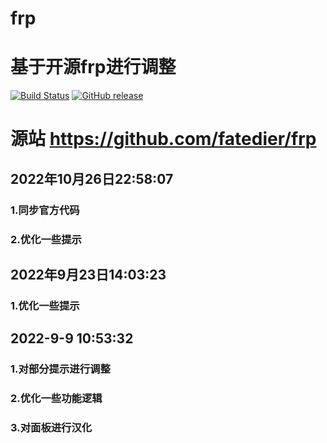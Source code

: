 
# frp
# 基于开源frp进行调整
[![Build Status](https://circleci.com/gh/fatedier/frp.svg?style=shield)](https://circleci.com/gh/fatedier/frp)
[![GitHub release](https://img.shields.io/github/tag/fatedier/frp.svg?label=release)](https://github.com/fatedier/frp/releases)
# 源站 https://github.com/fatedier/frp


## 2022年10月26日22:58:07
### 1.同步官方代码
### 2.优化一些提示

## 2022年9月23日14:03:23
### 1.优化一些提示

## 2022-9-9 10:53:32
### 1.对部分提示进行调整
### 2.优化一些功能逻辑
### 3.对面板进行汉化